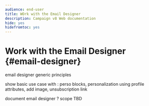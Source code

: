 ```yaml
---
audience: end-user
title: WOrk with the Email Designer
description: Campaign v8 Web documentation
hide: yes
hidefromtoc: yes
---
```

# Work with the Email Designer {#email-designer}

email designer generic principles

show basic use case with : perso blocks, personalization using profile attributes, add image, unsubscription link

document email designer ? scope TBD
